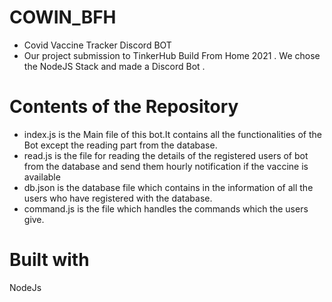 # COWIN_BFH
* Covid Vaccine Tracker Discord BOT
* Our project submission to TinkerHub Build From Home 2021 . We chose the NodeJS Stack and made a Discord Bot .
# Contents of the Repository
* index.js is the Main file of this bot.It contains all the functionalities of the Bot except the reading part from the database.
* read.js is the file for reading the details of the registered users of bot from the database and send them hourly notification if the vaccine is available
* db.json is the database file which contains in the information of all the users who have registered with the database.
* command.js is the file which handles the commands which the users give.
# Built with
NodeJs
